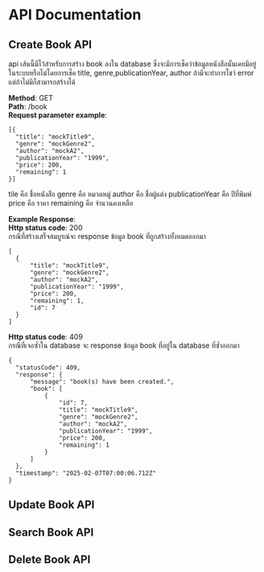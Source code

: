 # API Documentation
## Create Book API
  api เส้นนี้มีไว้สำหรับการสร้าง book ลงใน database ซึ่งจะมีการเช็คว่าข้อมูลหนังสือนั้นเคยมีอยู่ในระบบหรือไม่โดยการเช็ค title, genre,publicationYear, author ถ้ามีจะทำการโชว์ error แต่ถ้าไม่มีก็สามารถสร้างได้<br/>
  >
**Method**: GET<br/>
**Path**: /book<br/>
**Request parameter example**:<br/>
  ```
  [{
    "title": "mockTitle9",
    "genre": "mockGenre2",
    "author": "mockA2",
    "publicationYear": "1999",
    "price": 200,
    "remaining": 1
  }]
  ```
  tile คือ ชื่อหนังสือ
  genre คือ หมวดหมู่
  author คือ ชื่อผู้แต่ง
  publicationYear คือ ปีที่พิมพ์
  price คือ ราคา
  remaining คือ จำนวนคงเหลือ

**Example Response**:<br/>
**Http status code**: 200<br/>
  กรณีที่สร้างเสร็จสมบูรณ์จะ response ข้อมูล book ที่ถูกสร้างทั้งหมดออกมา
  ```
  [
    {
        "title": "mockTitle9",
        "genre": "mockGenre2",
        "author": "mockA2",
        "publicationYear": "1999",
        "price": 200,
        "remaining": 1,
        "id": 7
    }
  ]
  ```
**Http status code**: 409<br/>
  กรณีที่เจอซ้ำใน database จะ response ข้อมูล book ที่อยู่ใน database ที่ซ้ำออกมา
  ```
  {
    "statusCode": 409,
    "response": {
        "message": "book(s) have been created.",
        "book": [
            {
                "id": 7,
                "title": "mockTitle9",
                "genre": "mockGenre2",
                "author": "mockA2",
                "publicationYear": "1999",
                "price": 200,
                "remaining": 1
            }
        ]
    },
    "timestamp": "2025-02-07T07:00:06.712Z"
}
  ```
## Update Book API
## Search Book API
## Delete Book API